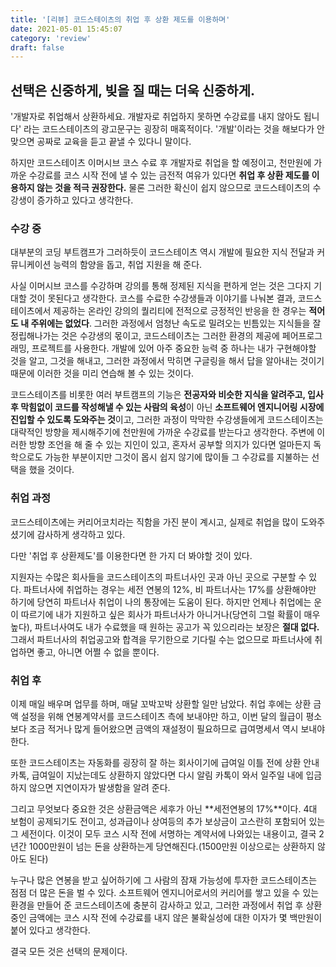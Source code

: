 ```yaml
---
title: '[리뷰] 코드스테이츠의 취업 후 상환 제도를 이용하며'
date: 2021-05-01 15:45:07
category: 'review'
draft: false
---
```

## 선택은 신중하게, 빚을 질 때는 더욱 신중하게.

'개발자로 취업해서 상환하세요. 개발자로 취업하지 못하면 수강료를 내지 않아도 됩니다' 라는 코드스테이츠의 광고문구는 굉장히 매혹적이다. '개발'이라는 것을 해보다가 안 맞으면 공짜로 교육을 듣고 끝낼 수 있다니 말이다.

하지만 코드스테이츠 이머시브 코스 수료 후 개발자로 취업을 할 예정이고, 천만원에 가까운 수강료를 코스 시작 전에 낼 수 있는 금전적 여유가 있다면 **취업 후 상환 제도를 이용하지 않는 것을 적극 권장한다.** 물론 그러한 확신이 쉽지 않으므로 코드스테이츠의 수강생이 증가하고 있다고 생각한다.

### 수강 중
대부분의 코딩 부트캠프가 그러하듯이 코드스테이츠 역시 개발에 필요한 지식 전달과 커뮤니케이션 능력의 함양을 돕고, 취업 지원을 해 준다.

사실 이머시브 코스를 수강하며 강의를 통해 정제된 지식을 편하게 얻는 것은 그다지 기대할 것이 못된다고 생각한다. 코스를 수료한 수강생들과 이야기를 나눠본 결과, 코드스테이츠에서 제공하는 온라인 강의의 퀄리티에 전적으로 긍정적인 반응을 한 경우는 **적어도 내 주위에는 없었다**. 그러한 과정에서 엄청난 속도로 밀려오는 빈틈있는 지식들을 잘 정립해나가는 것은 수강생의 몫이고, 코드스테이츠는 그러한 환경의 제공에 페어프로그래밍, 프로젝트를 사용한다. 개발에 있어 아주 중요한 능력 중 하나는 내가 구현해야할 것을 알고, 그것을 해내고, 그러한 과정에서 막히면 구글링을 해서 답을 알아내는 것이기 때문에 이러한 것을 미리 연습해 볼 수 있는 것이다.

코드스테이츠를 비롯한 여러 부트캠프의 기능은 **전공자와 비슷한 지식을 알려주고, 입사 후 막힘없이 코드를 작성해낼 수 있는 사람의 육성**이 아닌 **소프트웨어 엔지니어링 시장에 진입할 수 있도록 도와주는 것**이고, 그러한 과정이 막막한 수강생들에게 코드스테이츠는 대략적인 방향을 제시해주기에 천만원에 가까운 수강료를 받는다고 생각한다. 주변에 이러한 방향 조언을 해 줄 수 있는 지인이 있고, 혼자서 공부할 의지가 있다면 얼마든지 독학으로도 가능한 부분이지만 그것이 몹시 쉽지 않기에 많이들 그 수강료를 지불하는 선택을 했을 것이다.

### 취업 과정
코드스테이츠에는 커리어코치라는 직함을 가진 분이 계시고, 실제로 취업을 많이 도와주셨기에 감사하게 생각하고 있다.

다만 '취업 후 상환제도'를 이용한다면 한 가지 더 봐야할 것이 있다.

지원자는 수많은 회사들을 코드스테이츠의 파트너사인 곳과 아닌 곳으로 구분할 수 있다. 파트너사에 취업하는 경우는 세전 연봉의 12%, 비 파트너사는 17%를 상환해야만 하기에 당연히 파트너사 취업이 나의 통장에는 도움이 된다. 하지만 언제나 취업에는 운이 따르기에 내가 지원하고 싶은 회사가 파트너사가 아니거나(당연히 그럴 확률이 매우 높다), 파트너사여도 내가 수료했을 때 원하는 공고가 꼭 있으리라는 보장은 **절대 없다.** 그래서 파트너사의 취업공고와 합격을 무기한으로 기다릴 수는 없으므로 파트너사에 취업하면 좋고, 아니면 어쩔 수 없을 뿐이다.


### 취업 후
이제 매일 배우며 업무를 하며, 매달 꼬박꼬박 상환할 일만 남았다. 취업 후에는 상환 금액 설정을 위해 연봉계약서를 코드스테이츠 측에 보내야만 하고, 이번 달의 월급이 평소보다 조금 적거나 많게 들어왔으면 금액의 재설정이 필요하므로 급여명세서 역시 보내야 한다.

또한 코드스테이츠는 자동화를 굉장히 잘 하는 회사이기에 급여일 이틀 전에 상환 안내 카톡, 급여일이 지났는데도 상환하지 않았다면 다시 알림 카톡이 와서 일주일 내에 입금하지 않으면 지연이자가 발생함을 알려 준다.

그리고 무엇보다 중요한 것은 상환금액은 세후가 아닌 **세전연봉의 17%**이다. 4대 보험이 공제되기도 전이고, 성과급이나 상여등의 추가 보상금이 고스란히 포함되어 있는 그 세전이다. 이것이 모두 코스 시작 전에 서명하는 계약서에 나와있는 내용이고, 결국 2년간 1000만원이 넘는 돈을 상환하는게 당연해진다.(1500만원 이상으로는 상환하지 않아도 된다)

누구나 많은 연봉을 받고 싶어하기에 그 사람의 잠재 가능성에 투자한 코드스테이츠는 점점 더 많은 돈을 벌 수 있다.
소프트웨어 엔지니어로서의 커리어를 쌓고 있을 수 있는 환경을 만들어 준 코드스테이츠에 충분히 감사하고 있고, 그러한 과정에서 취업 후 상환 중인 금액에는 코스 시작 전에 수강료를 내지 않은 불확실성에 대한 이자가 몇 백만원이 붙어 있다고 생각한다.

결국 모든 것은 선택의 문제이다.